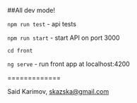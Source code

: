 ##All dev mode!

`npm run test` - api tests

`npm run start` - start API on port 3000

`cd front`

`ng serve` - run front app at localhost:4200


=============

Said Karimov, skazska@gmail.com 
